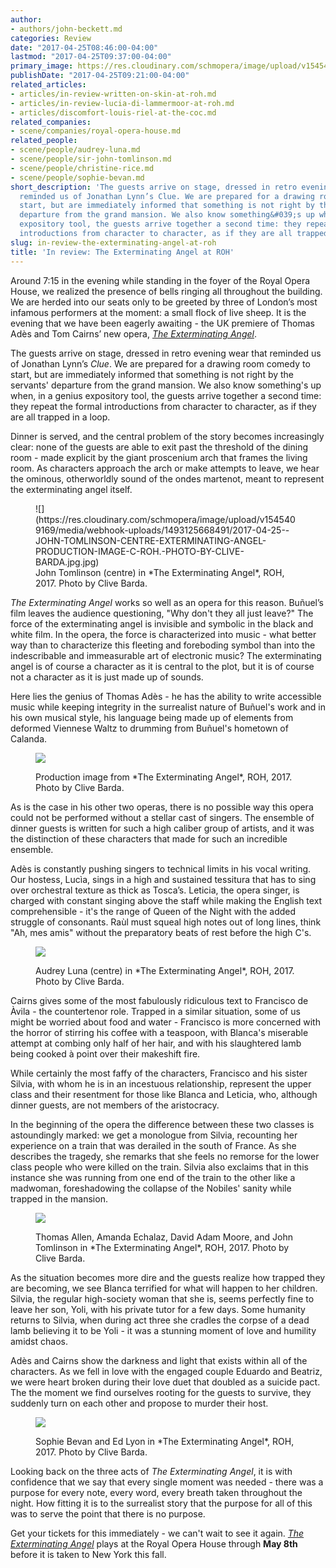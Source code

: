 ```yaml
---
author:
- authors/john-beckett.md
categories: Review
date: "2017-04-25T08:46:00-04:00"
lastmod: "2017-04-25T09:37:00-04:00"
primary_image: https://res.cloudinary.com/schmopera/image/upload/v1545409169/media/webhook-uploads/1493125431453/2017-04-25---Square-IESTYN-DAVIES-SALLY-MATTHEWS-C-ROH-PHOTO-BY-CLIVE-BARDA.jpg.jpg
publishDate: "2017-04-25T09:21:00-04:00"
related_articles:
- articles/in-review-written-on-skin-at-roh.md
- articles/in-review-lucia-di-lammermoor-at-roh.md
- articles/discomfort-louis-riel-at-the-coc.md
related_companies:
- scene/companies/royal-opera-house.md
related_people:
- scene/people/audrey-luna.md
- scene/people/sir-john-tomlinson.md
- scene/people/christine-rice.md
- scene/people/sophie-bevan.md
short_description: 'The guests arrive on stage, dressed in retro evening wear that
  reminded us of Jonathan Lynn’s Clue. We are prepared for a drawing room comedy to
  start, but are immediately informed that something is not right by the servants&#039;
  departure from the grand mansion. We also know something&#039;s up when, in a genius
  expository tool, the guests arrive together a second time: they repeat the formal
  introductions from character to character, as if they are all trapped in a loop.'
slug: in-review-the-exterminating-angel-at-roh
title: 'In review: The Exterminating Angel at ROH'
---
```


Around 7:15 in the evening while standing in the foyer of the Royal Opera House, we realized the presence of bells ringing all throughout the building. We are herded into our seats only to be greeted by three of London’s most infamous performers at the moment: a small flock of live sheep. It is the evening that we have been eagerly awaiting - the UK premiere of Thomas Adès and Tom Cairns’ new opera, [*The Exterminating Angel*](http://www.roh.org.uk/productions/the-exterminating-angel-by-tom-cairns).

The guests arrive on stage, dressed in retro evening wear that reminded us of Jonathan Lynn’s *Clue*. We are prepared for a drawing room comedy to start, but are immediately informed that something is not right by the servants' departure from the grand mansion. We also know something's up when, in a genius expository tool, the guests arrive together a second time: they repeat the formal introductions from character to character, as if they are all trapped in a loop.

Dinner is served, and the central problem of the story becomes increasingly clear: none of the guests are able to exit past the threshold of the dining room - made explicit by the giant proscenium arch that frames the living room. As characters approach the arch or make attempts to leave, we hear the ominous, otherworldly sound of the ondes martenot, meant to represent the exterminating angel itself.

<figure data-type="image">![](https://res.cloudinary.com/schmopera/image/upload/v1545409169/media/webhook-uploads/1493125668491/2017-04-25--JOHN-TOMLINSON-CENTRE-EXTERMINATING-ANGEL-PRODUCTION-IMAGE-C-ROH.-PHOTO-BY-CLIVE-BARDA.jpg.jpg)
<figcaption>John Tomlinson (centre) in *The Exterminating Angel*, ROH, 2017. Photo by Clive Barda.</figcaption>
</figure>

*The Exterminating Angel* works so well as an opera for this reason. Buñuel’s film leaves the audience questioning, "Why don't they all just leave?" The force of the exterminating angel is invisible and symbolic in the black and white film. In the opera, the force is characterized into music - what better way than to characterize this fleeting and foreboding symbol than into the indescribable and immeasurable art of electronic music? The exterminating angel is of course a character as it is central to the plot, but it is of course not a character as it is just made up of sounds.

Here lies the genius of Thomas Adès - he has the ability to write accessible music while keeping integrity in the surrealist nature of Buñuel's work and in his own musical style, his language being made up of elements from deformed Viennese Waltz to drumming from Buñuel's hometown of Calanda.

<figure data-type="image">

![](https://res.cloudinary.com/schmopera/image/upload/v1545409169/media/webhook-uploads/1493125691343/2017-04-25--EXTERMINATING-ANGEL-PRODUCTION-IMAGE-2-ROH-PHOTO-BY-CLIVE-BARDA.jpg.jpg)
<figcaption>Production image from *The Exterminating Angel*, ROH, 2017. Photo by Clive Barda.</figcaption>
</figure>

As is the case in his other two operas, there is no possible way this opera could not be performed without a stellar cast of singers. The ensemble of dinner guests is written for such a high caliber group of artists, and it was the distinction of these characters that made for such an incredible ensemble.

Adès is constantly pushing singers to technical limits in his vocal writing. Our hostess, Lucìa, sings in a high and sustained tessitura that has to sing over orchestral texture as thick as Tosca’s. Leticia, the opera singer, is charged with constant singing above the staff while making the English text comprehensible - it's the range of Queen of the Night with the added struggle of consonants. Raùl must squeal high notes out of long lines, think "Ah, mes amis" without the preparatory beats of rest before the high C's.

<figure data-type="image">

![](https://res.cloudinary.com/schmopera/image/upload/v1545409169/media/webhook-uploads/1493125734793/2017-04-25--AUDREY-LUNA-CENTRE-EXTERMINATING-ANGEL-PRODUCTION-IMAGE-C-ROH-PHOTO-BY-CLIVE-BARDA.jpg.jpg)
<figcaption>Audrey Luna (centre) in *The Exterminating Angel*, ROH, 2017. Photo by Clive Barda.</figcaption>
</figure>

Cairns gives some of the most fabulously ridiculous text to Francisco de Àvila - the countertenor role. Trapped in a similar situation, some of us might be worried about food and water - Francisco is more concerned with the horror of stirring his coffee with a teaspoon, with Blanca's miserable attempt at combing only half of her hair, and with his slaughtered lamb being cooked à point over their makeshift fire.

While certainly the most faffy of the characters, Francisco and his sister Silvia, with whom he is in an incestuous relationship, represent the upper class and their resentment for those like Blanca and Leticia, who, although dinner guests, are not members of the aristocracy. 

In the beginning of the opera the difference between these two classes is astoundingly marked: we get a monologue from Silvia, recounting her experience on a train that was derailed in the south of France. As she describes the tragedy, she remarks that she feels no remorse for the lower class people who were killed on the train. Silvia also exclaims that in this instance she was running from one end of the train to the other like a madwoman, foreshadowing the collapse of the Nobiles' sanity while trapped in the mansion.

<figure data-type="image">

![](https://res.cloudinary.com/schmopera/image/upload/v1545409169/media/webhook-uploads/1493125761182/2017-04-25--THOMAS-ALLEN-AMANDA-ECHALAZ-DAVID-ADAM-MOORE-JOHN-TOMLINSON-C-ROH-PHOTO-BY-CLIVE-BARDA.jpg.jpg)
<figcaption>Thomas Allen, Amanda Echalaz, David Adam Moore, and John Tomlinson in *The Exterminating Angel*, ROH, 2017. Photo by Clive Barda.</figcaption>
</figure>

As the situation becomes more dire and the guests realize how trapped they are becoming, we see Blanca terrified for what will happen to her children. Silvia, the regular high-society woman that she is, seems perfectly fine to leave her son, Yoli, with his private tutor for a few days. Some humanity returns to Silvia, when during act three she cradles the corpse of a dead lamb believing it to be Yoli - it was a stunning moment of love and humility amidst chaos.

Adès and Cairns show the darkness and light that exists within all of the characters. As we fell in love with the engaged couple Eduardo and Beatriz, we were heart broken during their love duet that doubled as a suicide pact. The the moment we find ourselves rooting for the guests to survive, they suddenly turn on each other and propose to murder their host.

<figure data-type="image">

![](https://res.cloudinary.com/schmopera/image/upload/v1545409169/media/webhook-uploads/1493125835259/2017-04-25--SOPHIE-BEVAN-ED-LYON-ROH-PHOTO-BY-CLIVE-BARDA.jpg.jpg)
<figcaption>Sophie Bevan and Ed Lyon in *The Exterminating Angel*, ROH, 2017. Photo by Clive Barda.</figcaption>
</figure>

Looking back on the three acts of *The Exterminating Angel*, it is with confidence that we say that every single moment was needed - there was a purpose for every note, every word, every breath taken throughout the night. How fitting it is to the surrealist story that the purpose for all of this was to serve the point that there is no purpose.

Get your tickets for this immediately - we can't wait to see it again. [*The Exterminating Angel*](http://www.roh.org.uk/productions/the-exterminating-angel-by-tom-cairns) plays at the Royal Opera House through **May 8th** before it is taken to New York this fall.

